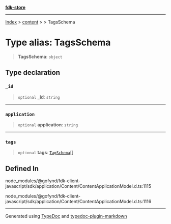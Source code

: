 [**fdk-store**](../../../README.md)
***

[Index](../../../API.md) > [content](../../README.md) > [<internal>](../README.md) > TagsSchema

# Type alias: TagsSchema

> **TagsSchema**: `object`

## Type declaration

### `_id`

> `optional` **\_id**: `string`

***

### `application`

> `optional` **application**: `string`

***

### `tags`

> `optional` **tags**: [`TagSchema`](type-alias.TagSchema.md)[]

## Defined In

node\_modules/@gofynd/fdk-client-javascript/sdk/application/Content/ContentApplicationModel.d.ts:1115

node\_modules/@gofynd/fdk-client-javascript/sdk/application/Content/ContentApplicationModel.d.ts:1116

***
Generated using [TypeDoc](https://typedoc.org/) and [typedoc-plugin-markdown](https://www.npmjs.com/package/typedoc-plugin-markdown)
